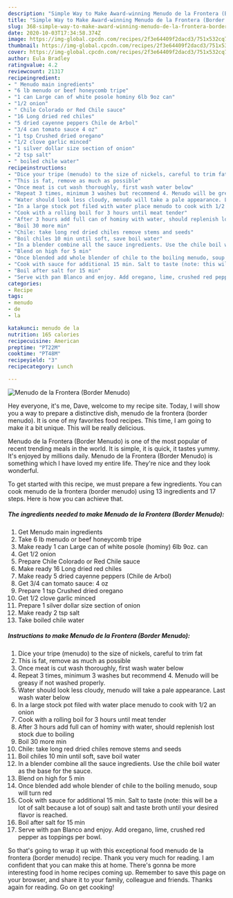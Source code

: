 ```yaml
---
description: "Simple Way to Make Award-winning Menudo de la Frontera (Border Menudo)"
title: "Simple Way to Make Award-winning Menudo de la Frontera (Border Menudo)"
slug: 368-simple-way-to-make-award-winning-menudo-de-la-frontera-border-menudo
date: 2020-10-03T17:34:58.374Z
image: https://img-global.cpcdn.com/recipes/2f3e64409f2dacd3/751x532cq70/menudo-de-la-frontera-border-menudo-recipe-main-photo.jpg
thumbnail: https://img-global.cpcdn.com/recipes/2f3e64409f2dacd3/751x532cq70/menudo-de-la-frontera-border-menudo-recipe-main-photo.jpg
cover: https://img-global.cpcdn.com/recipes/2f3e64409f2dacd3/751x532cq70/menudo-de-la-frontera-border-menudo-recipe-main-photo.jpg
author: Eula Bradley
ratingvalue: 4.2
reviewcount: 21317
recipeingredient:
- " Menudo main ingredients"
- "6 lb menudo or beef honeycomb tripe"
- "1 can Large can of white posole hominy 6lb 9oz can"
- "1/2 onion"
- " Chile Colorado or Red Chile sauce"
- "16 Long dried red chiles"
- "5 dried cayenne peppers Chile de Arbol"
- "3/4 can tomato sauce 4 oz"
- "1 tsp Crushed dried oregano"
- "1/2 clove garlic minced"
- "1 silver dollar size section of onion"
- "2 tsp salt"
- " boiled chile water"
recipeinstructions:
- "Dice your tripe (menudo) to the size of nickels, careful to trim fat"
- "This is fat, remove as much as possible"
- "Once meat is cut wash thoroughly, first wash water below"
- "Repeat 3 times, minimum 3 washes but recommend 4. Menudo will be greasy if not washed properly."
- "Water should look less cloudy, menudo will take a pale appearance. Last wash water below"
- "In a large stock pot filed with water place menudo to cook with 1/2 an onion"
- "Cook with a rolling boil for 3 hours until meat tender"
- "After 3 hours add full can of hominy with water, should replenish lost stock due to boiling"
- "Boil 30 more min"
- "Chile: take long red dried chiles remove stems and seeds"
- "Boil chiles 10 min until soft, save boil water"
- "In a blender combine all the sauce ingredients. Use the chile boil water as the base for the sauce."
- "Blend on high for 5 min"
- "Once blended add whole blender of chile to the boiling menudo, soup will turn red"
- "Cook with sauce for additional 15 min. Salt to taste (note: this will be a lot of salt because a lot of soup) salt and taste broth until your desired flavor is reached."
- "Boil after salt for 15 min"
- "Serve with pan Blanco and enjoy. Add oregano, lime, crushed red pepper as toppings per bowl."
categories:
- Recipe
tags:
- menudo
- de
- la

katakunci: menudo de la 
nutrition: 165 calories
recipecuisine: American
preptime: "PT22M"
cooktime: "PT48M"
recipeyield: "3"
recipecategory: Lunch

---
```



![Menudo de la Frontera (Border Menudo)](https://img-global.cpcdn.com/recipes/2f3e64409f2dacd3/751x532cq70/menudo-de-la-frontera-border-menudo-recipe-main-photo.jpg)

Hey everyone, it's me, Dave, welcome to my recipe site. Today, I will show you a way to prepare a distinctive dish, menudo de la frontera (border menudo). It is one of my favorites food recipes. This time, I am going to make it a bit unique. This will be really delicious.



Menudo de la Frontera (Border Menudo) is one of the most popular of recent trending meals in the world. It is simple, it is quick, it tastes yummy. It's enjoyed by millions daily. Menudo de la Frontera (Border Menudo) is something which I have loved my entire life. They're nice and they look wonderful.


To get started with this recipe, we must prepare a few ingredients. You can cook menudo de la frontera (border menudo) using 13 ingredients and 17 steps. Here is how you can achieve that.

<!--inarticleads1-->

##### The ingredients needed to make Menudo de la Frontera (Border Menudo):

1. Get  Menudo main ingredients
1. Take 6 lb menudo or beef honeycomb tripe
1. Make ready 1 can Large can of white posole (hominy) 6lb 9oz. can
1. Get 1/2 onion
1. Prepare  Chile Colorado or Red Chile sauce
1. Make ready 16 Long dried red chiles
1. Make ready 5 dried cayenne peppers (Chile de Arbol)
1. Get 3/4 can tomato sauce: 4 oz
1. Prepare 1 tsp Crushed dried oregano
1. Get 1/2 clove garlic minced
1. Prepare 1 silver dollar size section of onion
1. Make ready 2 tsp salt
1. Take  boiled chile water




<!--inarticleads2-->

##### Instructions to make Menudo de la Frontera (Border Menudo):

1. Dice your tripe (menudo) to the size of nickels, careful to trim fat
1. This is fat, remove as much as possible
1. Once meat is cut wash thoroughly, first wash water below
1. Repeat 3 times, minimum 3 washes but recommend 4. Menudo will be greasy if not washed properly.
1. Water should look less cloudy, menudo will take a pale appearance. Last wash water below
1. In a large stock pot filed with water place menudo to cook with 1/2 an onion
1. Cook with a rolling boil for 3 hours until meat tender
1. After 3 hours add full can of hominy with water, should replenish lost stock due to boiling
1. Boil 30 more min
1. Chile: take long red dried chiles remove stems and seeds
1. Boil chiles 10 min until soft, save boil water
1. In a blender combine all the sauce ingredients. Use the chile boil water as the base for the sauce.
1. Blend on high for 5 min
1. Once blended add whole blender of chile to the boiling menudo, soup will turn red
1. Cook with sauce for additional 15 min. Salt to taste (note: this will be a lot of salt because a lot of soup) salt and taste broth until your desired flavor is reached.
1. Boil after salt for 15 min
1. Serve with pan Blanco and enjoy. Add oregano, lime, crushed red pepper as toppings per bowl.




So that's going to wrap it up with this exceptional food menudo de la frontera (border menudo) recipe. Thank you very much for reading. I am confident that you can make this at home. There's gonna be more interesting food in home recipes coming up. Remember to save this page on your browser, and share it to your family, colleague and friends. Thanks again for reading. Go on get cooking!
